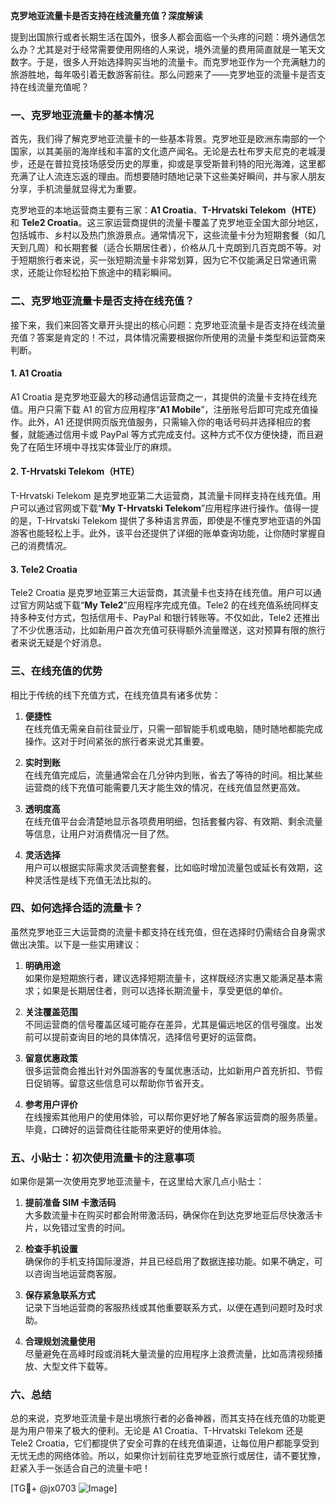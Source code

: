 **克罗地亚流量卡是否支持在线流量充值？深度解读**

提到出国旅行或者长期生活在国外，很多人都会面临一个头疼的问题：境外通信怎么办？尤其是对于经常需要使用网络的人来说，境外流量的费用简直就是一笔天文数字。于是，很多人开始选择购买当地的流量卡。而克罗地亚作为一个充满魅力的旅游胜地，每年吸引着无数游客前往。那么问题来了——克罗地亚的流量卡是否支持在线流量充值呢？

### 一、克罗地亚流量卡的基本情况

首先，我们得了解克罗地亚流量卡的一些基本背景。克罗地亚是欧洲东南部的一个国家，以其美丽的海岸线和丰富的文化遗产闻名。无论是去杜布罗夫尼克的老城漫步，还是在普拉竞技场感受历史的厚重，抑或是享受斯普利特的阳光海滩，这里都充满了让人流连忘返的理由。而想要随时随地记录下这些美好瞬间，并与家人朋友分享，手机流量就显得尤为重要。

克罗地亚的本地运营商主要有三家：**A1 Croatia**、**T-Hrvatski Telekom（HTE）** 和 **Tele2 Croatia**。这三家运营商提供的流量卡覆盖了克罗地亚全国大部分地区，包括城市、乡村以及热门旅游景点。通常情况下，这些流量卡分为短期套餐（如几天到几周）和长期套餐（适合长期居住者），价格从几十克朗到几百克朗不等。对于短期旅行者来说，买一张短期流量卡非常划算，因为它不仅能满足日常通讯需求，还能让你轻松拍下旅途中的精彩瞬间。

### 二、克罗地亚流量卡是否支持在线充值？

接下来，我们来回答文章开头提出的核心问题：克罗地亚流量卡是否支持在线流量充值？答案是肯定的！不过，具体情况需要根据你所使用的流量卡类型和运营商来判断。

#### 1. A1 Croatia
A1 Croatia 是克罗地亚最大的移动通信运营商之一，其提供的流量卡支持在线充值。用户只需下载 A1 的官方应用程序“**A1 Mobile**”，注册账号后即可完成充值操作。此外，A1 还提供网页版充值服务，只需输入你的电话号码并选择相应的套餐，就能通过信用卡或 PayPal 等方式完成支付。这种方式不仅方便快捷，而且避免了在陌生环境中寻找实体营业厅的麻烦。

#### 2. T-Hrvatski Telekom（HTE）
T-Hrvatski Telekom 是克罗地亚第二大运营商，其流量卡同样支持在线充值。用户可以通过官网或下载“**My T-Hrvatski Telekom**”应用程序进行操作。值得一提的是，T-Hrvatski Telekom 提供了多种语言界面，即使是不懂克罗地亚语的外国游客也能轻松上手。此外，该平台还提供了详细的账单查询功能，让你随时掌握自己的消费情况。

#### 3. Tele2 Croatia
Tele2 Croatia 是克罗地亚第三大运营商，其流量卡也支持在线充值。用户可以通过官方网站或下载“**My Tele2**”应用程序完成充值。Tele2 的在线充值系统同样支持多种支付方式，包括信用卡、PayPal 和银行转账等。不仅如此，Tele2 还推出了不少优惠活动，比如新用户首次充值可获得额外流量赠送，这对预算有限的旅行者来说无疑是个好消息。

### 三、在线充值的优势

相比于传统的线下充值方式，在线充值具有诸多优势：

1. **便捷性**  
   在线充值无需亲自前往营业厅，只需一部智能手机或电脑，随时随地都能完成操作。这对于时间紧张的旅行者来说尤其重要。

2. **实时到账**  
   在线充值完成后，流量通常会在几分钟内到账，省去了等待的时间。相比某些运营商的线下充值可能需要几天才能生效的情况，在线充值显然更高效。

3. **透明度高**  
   在线充值平台会清楚地显示各项费用明细，包括套餐内容、有效期、剩余流量等信息，让用户对消费情况一目了然。

4. **灵活选择**  
   用户可以根据实际需求灵活调整套餐，比如临时增加流量包或延长有效期，这种灵活性是线下充值无法比拟的。

### 四、如何选择合适的流量卡？

虽然克罗地亚三大运营商的流量卡都支持在线充值，但在选择时仍需结合自身需求做出决策。以下是一些实用建议：

1. **明确用途**  
   如果你是短期旅行者，建议选择短期流量卡，这样既经济实惠又能满足基本需求；如果是长期居住者，则可以选择长期流量卡，享受更低的单价。

2. **关注覆盖范围**  
   不同运营商的信号覆盖区域可能存在差异，尤其是偏远地区的信号强度。出发前可以提前查询目的地的具体情况，选择信号更好的运营商。

3. **留意优惠政策**  
   很多运营商会推出针对外国游客的专属优惠活动，比如新用户首充折扣、节假日促销等。留意这些信息可以帮助你节省开支。

4. **参考用户评价**  
   在线搜索其他用户的使用体验，可以帮你更好地了解各家运营商的服务质量。毕竟，口碑好的运营商往往能带来更好的使用体验。

### 五、小贴士：初次使用流量卡的注意事项

如果你是第一次使用克罗地亚流量卡，在这里给大家几点小贴士：

1. **提前准备 SIM 卡激活码**  
   大多数流量卡在购买时都会附带激活码，确保你在到达克罗地亚后尽快激活卡片，以免错过宝贵的时间。

2. **检查手机设置**  
   确保你的手机支持国际漫游，并且已经启用了数据连接功能。如果不确定，可以咨询当地运营商客服。

3. **保存紧急联系方式**  
   记录下当地运营商的客服热线或其他重要联系方式，以便在遇到问题时及时求助。

4. **合理规划流量使用**  
   尽量避免在高峰时段或消耗大量流量的应用程序上浪费流量，比如高清视频播放、大型文件下载等。

### 六、总结

总的来说，克罗地亚流量卡是出境旅行者的必备神器，而其支持在线充值的功能更是为用户带来了极大的便利。无论是 A1 Croatia、T-Hrvatski Telekom 还是 Tele2 Croatia，它们都提供了安全可靠的在线充值渠道，让每位用户都能享受到无忧无虑的网络体验。所以，如果你计划前往克罗地亚旅行或居住，请不要犹豫，赶紧入手一张适合自己的流量卡吧！

[TG💪+ @jx0703 ![Image](https://github.com/user-attachments/assets/dbca1d08-cadb-493c-b0ec-ad6f7a83f270)]